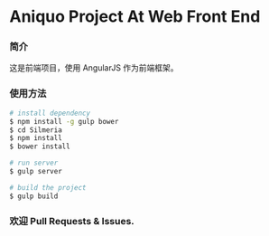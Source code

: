 # Aniquo Project At Web Front End

### 简介

这是前端项目，使用 AngularJS 作为前端框架。

### 使用方法

```bash
# install dependency
$ npm install -g gulp bower
$ cd Silmeria
$ npm install
$ bower install

# run server
$ gulp server

# build the project
$ gulp build
```

### 欢迎 Pull Requests & Issues.
